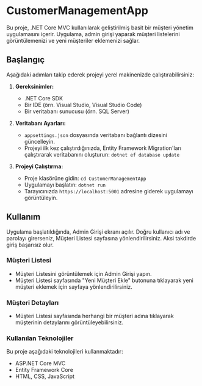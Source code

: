 # CustomerManagementApp

Bu proje, .NET Core MVC kullanılarak geliştirilmiş basit bir müşteri yönetim uygulamasını içerir. Uygulama, admin girişi yaparak müşteri listelerini görüntülemenizi ve yeni müşteriler eklemenizi sağlar.

## Başlangıç

Aşağıdaki adımları takip ederek projeyi yerel makinenizde çalıştırabilirsiniz:

1. **Gereksinimler:**
   - .NET Core SDK
   - Bir IDE (örn. Visual Studio, Visual Studio Code)
   - Bir veritabanı sunucusu (örn. SQL Server)

2. **Veritabanı Ayarları:**
   - `appsettings.json` dosyasında veritabanı bağlantı dizesini güncelleyin.
   - Projeyi ilk kez çalıştırdığınızda, Entity Framework Migration'ları çalıştırarak veritabanını oluşturun: `dotnet ef database update`

3. **Projeyi Çalıştırma:**
   - Proje klasörüne gidin: `cd CustomerManagementApp`
   - Uygulamayı başlatın: `dotnet run`
   - Tarayıcınızda `https://localhost:5001` adresine giderek uygulamayı görüntüleyin.

## Kullanım

Uygulama başlatıldığında, Admin Girişi ekranı açılır. Doğru kullanıcı adı ve parolayı girerseniz, Müşteri Listesi sayfasına yönlendirilirsiniz. Aksi takdirde giriş başarısız olur.

### Müşteri Listesi

- Müşteri Listesini görüntülemek için Admin Girişi yapın.
- Müşteri Listesi sayfasında "Yeni Müşteri Ekle" butonuna tıklayarak yeni müşteri eklemek için sayfaya yönlendirilirsiniz.

### Müşteri Detayları

- Müşteri Listesi sayfasında herhangi bir müşteri adına tıklayarak müşterinin detaylarını görüntüleyebilirsiniz.

### Kullanılan Teknolojiler

Bu proje aşağıdaki teknolojileri kullanmaktadır:

- ASP.NET Core MVC
- Entity Framework Core
- HTML, CSS, JavaScript
